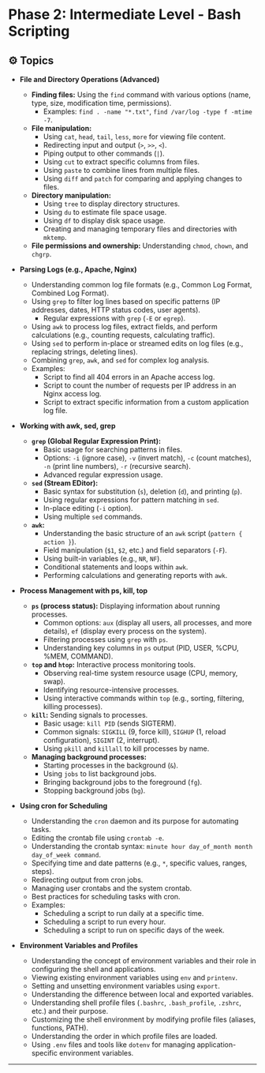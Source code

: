 # Phase 2: Intermediate Level - Bash Scripting

## ⚙️ Topics

* **File and Directory Operations (Advanced)**
    * **Finding files:** Using the `find` command with various options (name, type, size, modification time, permissions).
        * Examples: `find . -name "*.txt"`, `find /var/log -type f -mtime -7`.
    * **File manipulation:**
        * Using `cat`, `head`, `tail`, `less`, `more` for viewing file content.
        * Redirecting input and output (`>`, `>>`, `<`).
        * Piping output to other commands (`|`).
        * Using `cut` to extract specific columns from files.
        * Using `paste` to combine lines from multiple files.
        * Using `diff` and `patch` for comparing and applying changes to files.
    * **Directory manipulation:**
        * Using `tree` to display directory structures.
        * Using `du` to estimate file space usage.
        * Using `df` to display disk space usage.
        * Creating and managing temporary files and directories with `mktemp`.
    * **File permissions and ownership:** Understanding `chmod`, `chown`, and `chgrp`.

* **Parsing Logs (e.g., Apache, Nginx)**
    * Understanding common log file formats (e.g., Common Log Format, Combined Log Format).
    * Using `grep` to filter log lines based on specific patterns (IP addresses, dates, HTTP status codes, user agents).
        * Regular expressions with `grep` (`-E` or `egrep`).
    * Using `awk` to process log files, extract fields, and perform calculations (e.g., counting requests, calculating traffic).
    * Using `sed` to perform in-place or streamed edits on log files (e.g., replacing strings, deleting lines).
    * Combining `grep`, `awk`, and `sed` for complex log analysis.
    * Examples:
        * Script to find all 404 errors in an Apache access log.
        * Script to count the number of requests per IP address in an Nginx access log.
        * Script to extract specific information from a custom application log file.

* **Working with awk, sed, grep**
    * **`grep` (Global Regular Expression Print):**
        * Basic usage for searching patterns in files.
        * Options: `-i` (ignore case), `-v` (invert match), `-c` (count matches), `-n` (print line numbers), `-r` (recursive search).
        * Advanced regular expression usage.
    * **`sed` (Stream EDitor):**
        * Basic syntax for substitution (`s`), deletion (`d`), and printing (`p`).
        * Using regular expressions for pattern matching in `sed`.
        * In-place editing (`-i` option).
        * Using multiple `sed` commands.
    * **`awk`:**
        * Understanding the basic structure of an `awk` script (`pattern { action }`).
        * Field manipulation (`$1`, `$2`, etc.) and field separators (`-F`).
        * Using built-in variables (e.g., `NR`, `NF`).
        * Conditional statements and loops within `awk`.
        * Performing calculations and generating reports with `awk`.

* **Process Management with ps, kill, top**
    * **`ps` (process status):** Displaying information about running processes.
        * Common options: `aux` (display all users, all processes, and more details), `ef` (display every process on the system).
        * Filtering processes using `grep` with `ps`.
        * Understanding key columns in `ps` output (PID, USER, %CPU, %MEM, COMMAND).
    * **`top` and `htop`:** Interactive process monitoring tools.
        * Observing real-time system resource usage (CPU, memory, swap).
        * Identifying resource-intensive processes.
        * Using interactive commands within `top` (e.g., sorting, filtering, killing processes).
    * **`kill`:** Sending signals to processes.
        * Basic usage: `kill PID` (sends SIGTERM).
        * Common signals: `SIGKILL` (9, force kill), `SIGHUP` (1, reload configuration), `SIGINT` (2, interrupt).
        * Using `pkill` and `killall` to kill processes by name.
    * **Managing background processes:**
        * Starting processes in the background (`&`).
        * Using `jobs` to list background jobs.
        * Bringing background jobs to the foreground (`fg`).
        * Stopping background jobs (`bg`).

* **Using cron for Scheduling**
    * Understanding the `cron` daemon and its purpose for automating tasks.
    * Editing the crontab file using `crontab -e`.
    * Understanding the crontab syntax: `minute hour day_of_month month day_of_week command`.
    * Specifying time and date patterns (e.g., `*`, specific values, ranges, steps).
    * Redirecting output from cron jobs.
    * Managing user crontabs and the system crontab.
    * Best practices for scheduling tasks with cron.
    * Examples:
        * Scheduling a script to run daily at a specific time.
        * Scheduling a script to run every hour.
        * Scheduling a script to run on specific days of the week.

* **Environment Variables and Profiles**
    * Understanding the concept of environment variables and their role in configuring the shell and applications.
    * Viewing existing environment variables using `env` and `printenv`.
    * Setting and unsetting environment variables using `export`.
    * Understanding the difference between local and exported variables.
    * Understanding shell profile files (`.bashrc`, `.bash_profile`, `.zshrc`, etc.) and their purpose.
    * Customizing the shell environment by modifying profile files (aliases, functions, PATH).
    * Understanding the order in which profile files are loaded.
    * Using `.env` files and tools like `dotenv` for managing application-specific environment variables.

---
